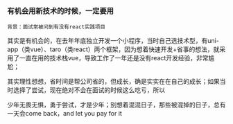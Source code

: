 ### 有机会用新技术的时候，一定要用

```
背景：面试常被问到有没有react实践项目
```

其实是有机会的，在去年年底独立开发一个小程序，当时自己选技术型，有uni-app（类vue）、taro（类react）两个框架，因为想着快速开发+省事的想法，就采用了一直在用的技术栈vue，导致工作了一年还是没有react开发经验，非常尴尬；

其实理性想想，省时间是帮公司省的，但成长，确是实实在在自己的成长；如果当时选择了尝试，现在绝对不会在面试的时候这么吃亏，所以

少年无畏无惧，勇于尝试，才是少年；别想着混混日子，那些被混掉的日子，总有一天会come back，and let you pay for it